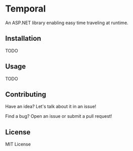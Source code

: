 # Temporal

An ASP.NET library enabling easy time traveling at runtime.

## Installation

TODO

<!--
The package is not yet ready:

Install the [Temporal](https://www.nuget.org/packages/Temporal) NuGet package.

```
PM> Install-Package Temporal
```
-->

## Usage

TODO

## Contributing

Have an idea? Let's talk about it in an issue!

Find a bug? Open an issue or submit a pull request!

## License

MIT License
